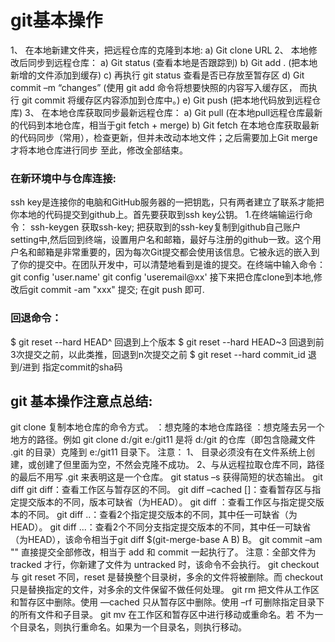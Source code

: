 # git基本操作


1、	在本地新建文件夹，把远程仓库的克隆到本地:
a)	Git clone URL
2、	本地修改后同步到远程仓库：
a)	Git status (查看本地是否跟踪到)
b)	Git add . (把本地新增的文件添加到缓存)
c)	再执行 git status 查看是否已存放至暂存区
d)	Git commit –m “changes” (使用 git add 命令将想要快照的内容写入缓存区， 而执行 git commit 将缓存区内容添加到仓库中。)
e)	Git push (把本地代码放到远程仓库)
3、	在本地仓库获取同步最新远程仓库：
a)	Git pull (在本地pull远程仓库最新的代码到本地仓库，相当于git fetch + merge)
b)	Git fetch 在本地仓库获取最新的代码同步（常用），检查更新，但并未改动本地文件；之后需要加上Git merge 才将本地仓库进行同步
至此，修改全部结束。

### 在新环境中与仓库连接:
ssh key是连接你的电脑和GitHub服务器的一把钥匙，只有两者建立了联系才能把你本地的代码提交到github上。首先要获取到ssh key公钥。
1.在终端输运行命令：
ssh-keygen
获取ssh-key;
把获取到的ssh-key复制到github自己账户setting中,然后回到终端，设置用户名和邮箱，最好与注册的github一致。这个用户名和邮箱是非常重要的，因为每次Git提交都会使用该信息。它被永远的嵌入到了你的提交中。在团队开发中，可以清楚地看到是谁的提交。在终端中输入命令：
git config  'user.name'
git config  'useremail@xx'
接下来把仓库clone到本地,修改后git commit -am "xxx" 提交; 在git push 即可.

### 回退命令：
$ git reset --hard HEAD^         回退到上个版本
$ git reset --hard HEAD~3        回退到前3次提交之前，以此类推，回退到n次提交之前
$ git reset --hard commit_id     	 退到/进到 指定commit的sha码

## git 基本操作注意点总结:
git clone <source repository> <destination repository>
复制本地仓库的命令方式。
<source repository>：想克隆的本地仓库路径
<destination repository>：想克隆去另一个地方的路径。例如 git clone d:/git e:/git11 是将 d:/git 的仓库（即包含隐藏文件 .git 的目录）克隆到 e:/git11 目录下。
注意：
1、<destination repository> 目录必须没有在文件系统上创建，或创建了但里面为空，不然会克隆不成功。
2、与从远程拉取仓库不同，路径的最后不用写 .git 来表明这是一个仓库。
git status –s
获得简短的状态输出。
git diff
git diff：查看工作区与暂存区的不同。
git diff –cached [<commit>]：查看暂存区与指定提交版本的不同，版本可缺省（为HEAD）。
git diff <commit>：查看工作区与指定提交版本的不同。
git diff <commit>..<commit>：查看2个指定提交版本的不同，其中任一可缺省（为HEAD）。
git diff <commit>...<commit>：查看2个不同分支指定提交版本的不同，其中任一可缺省（为HEAD），该命令相当于git diff $(git-merge-base A B) B。
git commit –am ""
直接提交全部修改，相当于 add 和 commit 一起执行了。
注意：全部文件为 tracked 才行，你新建了文件为 untracked 时，该命令不会执行。
git checkout
与 git reset 不同，reset 是替换整个目录树，多余的文件将被删除。而 checkout 只是替换指定的文件，对多余的文件保留不做任何处理。
git rm
把文件从工作区和暂存区中删除。使用 —cached 只从暂存区中删除。使用 –rf <directory> 可删除指定目录下的所有文件和子目录。
git mv <source> <destination>
在工作区和暂存区中进行移动或重命名。若 <destination> 不为一个目录名，则执行重命名。如果为一个目录名，则执行移动。
